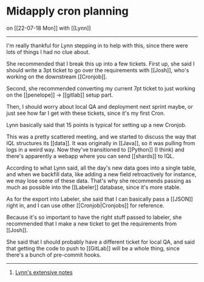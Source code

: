 # Midapply cron planning
on [[22-07-18 Mon]]
with [[Lynn]]

---
I'm really thankful for Lynn stepping in to help with this, since there were lots of things I had no clue about. 

She recommended that I break this up into a few tickets. First up, she said I should write a 3pt ticket to go over the requirements with [[Josh]], who's working on the downstream [[Cronjob]]. 

Second, she recommended converting my current 7pt ticket to just working on the [[penelope]] -> [[gitlab]] setup part.

Then, I should worry about local QA and deployment next sprint maybe, or just see how far I get with these tickets, since it's my first Cron.

Lynn basically said that 15 points is typical for setting up a new Cronjob.

This was a pretty scattered meeting, and we started to discuss the way that IQL structures its [[data]]. It was originally in [[Java]], so it was pulling from logs in a weird way. Now they've transitioned to [[Python]] (I think) and there's apparently a webapp where you can send [[shards]] to IQL. 

According to what Lynn said, all the day's new data goes into a single table, and when we backfill data, like adding a new field retroactively for instance, we may lose some of these data. That's why she recommends passing as much as possible into the [[Labeler]] database, since it's more stable. 

As for the export into Labeler, she said that I can basically pass a [[JSON]] right in, and I can use other [[Cronjob|Cronjobs]] for reference. 

Because it's so important to have the right stuff passed to labeler, she recommended that I make a new ticket to get the requirements from [[Josh]]. 

She said that I should probably have a different ticket for local QA, and said that getting the code to push to [[GitLab]] will be a whole thing, since there's a bunch of pre-commit hooks.

---
1. [Lynn's extensive notes](https://docs.google.com/document/d/1cFRiqMgL7T8HQAgRcL8kAJy_UI-MesbVb1TLSMIc3e4/edit#)
